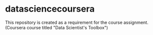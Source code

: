 # datasciencecoursera
This repository is created as a requirement for the course assignment. (Coursera course titled "Data Scientist's Toolbox")
